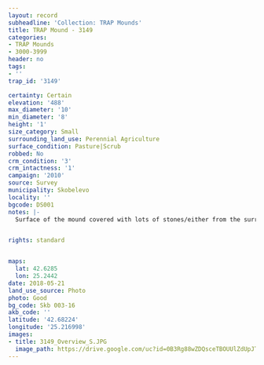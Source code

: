 ```yaml
---
layout: record
subheadline: 'Collection: TRAP Mounds'
title: TRAP Mound - 3149
categories:
- TRAP Mounds
- 3000-3999
header: no
tags:
- ''
trap_id: '3149'

certainty: Certain
elevation: '488'
max_diameter: '10'
min_diameter: '8'
height: '1'
size_category: Small
surrounding_land_use: Perennial Agriculture
surface_condition: Pasture|Scrub
robbed: No
crm_condition: '3'
crm_intactness: '1'
campaign: '2010'
source: Survey
municipality: Skobelevo
locality: ''
bgcode: DS001
notes: |-
  Surface of the mound covered with lots of stones/either from the surrounding pasture or from the mound.


rights: standard


maps:
  lat: 42.6285
  lon: 25.2442
date: 2018-05-21
land_use_source: Photo
photo: Good
bg_code: Skb 003-16
akb_code: ''
latitude: '42.68224'
longitude: '25.216998'
images:
- title: 3149_Overview_S.JPG
  image_path: https://drive.google.com/uc?id=0B3Rg88wZDQsceTBOUUlZdUpJTUk
---
```

